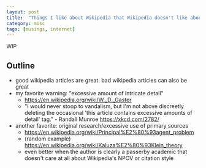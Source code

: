 ```yaml
---
layout: post
title:  "Things I like about Wikipedia that Wikipedia doesn't like about Wikipedia"
category: misc
tags: [musings, internet]
---
```


WIP

## Outline

- good wikipedia articles are great. bad wikipedia articles can also be great
- my favorite warning: "excessive amount of intricate detail"
    - https://en.wikipedia.org/wiki/W._D._Gaster
    - "I would never stoop to vandalism, but I'm not above discreetly deleting the occasional 'this article contains excessive amounts of detail' tag." - Randall Munroe https://xkcd.com/2782/
- another favorite: original research/excessive use of primary sources
    - https://en.wikipedia.org/wiki/Principal%E2%80%93agent_problem
    - (random example) https://en.wikipedia.org/wiki/Kaluza%E2%80%93Klein_theory
    - even better when the author is clearly a passerby academic that doesn't care at all about Wikipedia's NPOV or citation style